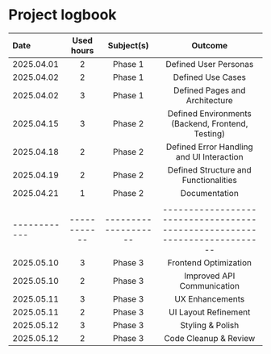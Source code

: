 
# Project logbook

| Date  | Used hours | Subject(s) |  Outcome |
| :---  |     :---:      |     :---:      |     :---:      |
| 2025.04.01 | 2 | Phase 1  | Defined User Personas  |
| 2025.04.02 | 2 |  Phase 1  | Defined Use Cases  |
| 2025.04.02 | 3 |  Phase 1  | Defined Pages and Architecture  |
| 2025.04.15 | 3 | Phase 2  | Defined Environments (Backend, Frontend, Testing)   |
| 2025.04.18 | 2 |  Phase 2  | Defined Error Handling and UI Interaction  |
| 2025.04.19 | 2 |  Phase 2  | Defined Structure and Functionalities  |
| 2025.04.21 | 1 |  Phase 2  | Documentation  |
                                                        |
|------------|------------|--------------------|--------------------------------------------------------------------------|
| 2025.05.10 | 3          |  Phase 3   | Frontend Optimization |
| 2025.05.10 | 2          |  Phase 3   | Improved API Communication |
| 2025.05.11 | 3          |  Phase 3   | UX Enhancements |
| 2025.05.11 | 2        |  Phase 3   | UI Layout Refinement |
| 2025.05.12 | 3          |  Phase 3   | Styling & Polish |
| 2025.05.12 | 2          |  Phase 3   | Code Cleanup & Review |

